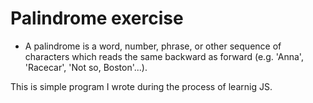 # Palindrome exercise

* A palindrome is a word, number, phrase, or other sequence of characters which reads the same backward as forward (e.g. 'Anna', 'Racecar', 'Not so, Boston'...). 

This is simple program I wrote during the process of learnig JS.

